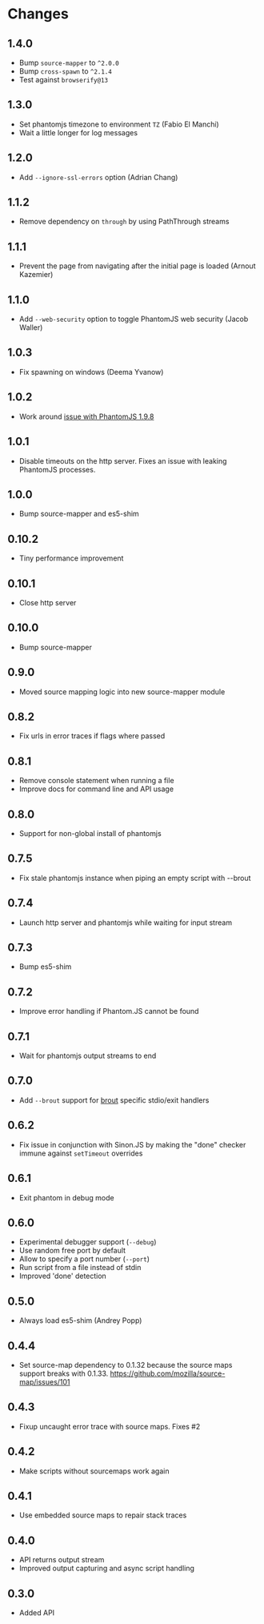 # Changes

## 1.4.0

- Bump `source-mapper` to `^2.0.0`
- Bump `cross-spawn` to `^2.1.4`
- Test against `browserify@13`

## 1.3.0

- Set phantomjs timezone to environment `TZ` (Fabio El Manchi)
- Wait a little longer for log messages

## 1.2.0

- Add `--ignore-ssl-errors` option (Adrian Chang)

## 1.1.2

- Remove dependency on `through` by using PathThrough streams

## 1.1.1

- Prevent the page from navigating after the initial page is loaded (Arnout
  Kazemier)

## 1.1.0

- Add `--web-security` option to toggle PhantomJS web security (Jacob Waller)

## 1.0.3

- Fix spawning on windows (Deema Yvanow)

## 1.0.2

- Work around [issue with PhantomJS 1.9.8](https://github.com/ariya/phantomjs/issues/12697)

## 1.0.1

- Disable timeouts on the http server. Fixes an issue with leaking PhantomJS
  processes.

## 1.0.0

- Bump source-mapper and es5-shim

## 0.10.2

- Tiny performance improvement

## 0.10.1

- Close http server

## 0.10.0

- Bump source-mapper

## 0.9.0

- Moved source mapping logic into new source-mapper module

## 0.8.2

- Fix urls in error traces if flags where passed

## 0.8.1

- Remove console statement when running a file
- Improve docs for command line and API usage

## 0.8.0

- Support for non-global install of phantomjs

## 0.7.5

- Fix stale phantomjs instance when piping an empty script with --brout

## 0.7.4

- Launch http server and phantomjs while waiting for input stream

## 0.7.3

- Bump es5-shim

## 0.7.2

- Improve error handling if Phantom.JS cannot be found

## 0.7.1

- Wait for phantomjs output streams to end

## 0.7.0

- Add `--brout` support for [brout][] specific stdio/exit handlers

## 0.6.2

- Fix issue in conjunction with Sinon.JS by making the "done" checker immune
  against `setTimeout` overrides

## 0.6.1

- Exit phantom in debug mode

## 0.6.0

- Experimental debugger support (`--debug`)
- Use random free port by default
- Allow to specify a port number (`--port`)
- Run script from a file instead of stdin
- Improved 'done' detection

## 0.5.0

- Always load es5-shim (Andrey Popp)

## 0.4.4

- Set source-map dependency to 0.1.32 because the source maps support breaks
  with 0.1.33. <https://github.com/mozilla/source-map/issues/101>

## 0.4.3

- Fixup uncaught error trace with source maps. Fixes #2

## 0.4.2

- Make scripts without sourcemaps work again

## 0.4.1

- Use embedded source maps to repair stack traces

## 0.4.0

- API returns output stream
- Improved output capturing and async script handling

## 0.3.0

- Added API

[brout]: https://github.com/mantoni/brout.js
